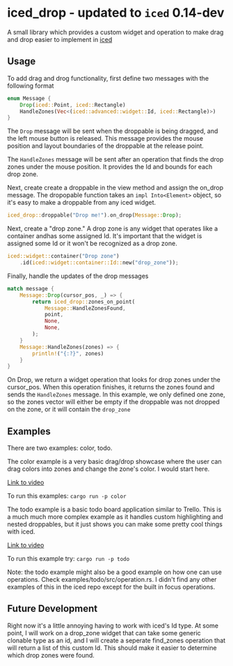 # iced_drop - updated to `iced` 0.14-dev

A small library which provides a custom widget and operation to make drag and drop easier to implement in [iced](https://github.com/iced-rs/iced/tree/master)

## Usage

To add drag and drog functionality, first define two messages with the following format

```rust
enum Message {
    Drop(iced::Point, iced::Rectangle)
    HandleZones(Vec<(iced::advanced::widget::Id, iced::Rectangle)>)
}
```

The `Drop` message will be sent when the droppable is being dragged, and the left mouse button is released. This message provides the mouse position and layout boundaries of the droppable at the release point.

The `HandleZones` message will be sent after an operation that finds the drop zones under the mouse position. It provides the Id and bounds for each drop zone.

Next, create create a droppable in the view method and assign the on_drop message. The dropopable function takes an `impl Into<Element>` object, so it's easy to make a droppable from any iced widget.

```rust
iced_drop::droppable("Drop me!").on_drop(Message::Drop);
```

Next, create a "drop zone." A drop zone is any widget that operates like a container andhas some assigned Id. It's important that the widget is assigned some Id or it won't be recognized as a drop zone.

```rust
iced::widget::container("Drop zone")
    .id(iced::widget::container::Id::new("drop_zone"));
```

Finally, handle the updates of the drop messages

```rust
match message {
    Message::Drop(cursor_pos, _) => {
        return iced_drop::zones_on_point(
            Message::HandleZonesFound,
            point,
            None,
            None,
        );
    }
    Message::HandleZones(zones) => {
        println!("{:?}", zones)
    }
}
```

On Drop, we return a widget operation that looks for drop zones under the cursor_pos. When this operation finishes, it returns the zones found and sends the `HandleZones` message. In this example, we only defined one zone, so the zones vector will either be empty if the droppable was not dropped on the zone, or it will contain the `drop_zone`

## Examples

There are two examples: color, todo.

The color example is a very basic drag/drop showcase where the user can drag colors into zones and change the zone's color. I would start here.

[Link to video](https://drive.google.com/file/d/1K1CCi2Lc90IUyDufsvoUBZmUCbeg6_Fi/view?usp=sharing)

To run this examples: `cargo run -p color`

The todo example is a basic todo board application similar to Trello. This is a much much more complex example as it handles custom highlighting and nested droppables, but it just shows you can make some pretty cool things with iced.

[Link to video](https://drive.google.com/file/d/1MLOCk4Imd_oUnrTj_psbpYbwua976HmR/view?usp=sharing)

To run this example try: `cargo run -p todo`

Note: the todo example might also be a good example on how one can use operations. Check examples/todo/src/operation.rs. I didn't find any other examples of this in the iced repo except for the built in focus operations.

## Future Development

Right now it's a little annoying having to work with iced's Id type. At some point, I will work on a drop_zone widget that can take some generic clonable type as an id, and I will create a seperate find_zones operation that will return a list of this custom Id. This should make it easier to determine which drop zones were found.
